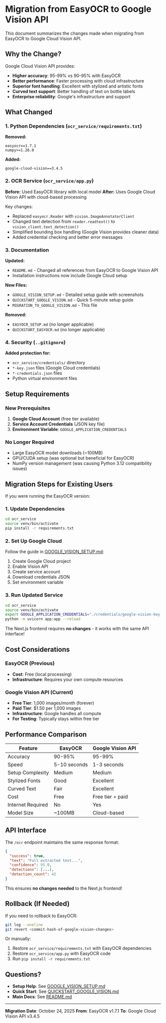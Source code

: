 # Migration from EasyOCR to Google Vision API

This document summarizes the changes made when migrating from EasyOCR to Google Cloud Vision API.

## Why the Change?

Google Cloud Vision API provides:
- **Higher accuracy**: 95-99% vs 90-95% with EasyOCR
- **Better performance**: Faster processing with cloud infrastructure
- **Superior font handling**: Excellent with stylized and artistic fonts
- **Curved text support**: Better handling of text on bottle labels
- **Enterprise reliability**: Google's infrastructure and support

## What Changed

### 1. Python Dependencies (`ocr_service/requirements.txt`)

**Removed:**
```
easyocr==1.7.1
numpy>=1.26.0
```

**Added:**
```
google-cloud-vision==3.4.5
```

### 2. OCR Service (`ocr_service/app.py`)

**Before:** Used EasyOCR library with local model
**After:** Uses Google Cloud Vision API with cloud-based processing

Key changes:
- Replaced `easyocr.Reader` with `vision.ImageAnnotatorClient`
- Changed text detection from `reader.readtext()` to `vision_client.text_detection()`
- Simplified bounding box handling (Google Vision provides cleaner data)
- Added credential checking and better error messages

### 3. Documentation

**Updated:**
- `README.md` - Changed all references from EasyOCR to Google Vision API
- Installation instructions now include Google Cloud setup

**New Files:**
- `GOOGLE_VISION_SETUP.md` - Detailed setup guide with screenshots
- `QUICKSTART_GOOGLE_VISION.md` - Quick 5-minute setup guide
- `MIGRATION_TO_GOOGLE_VISION.md` - This file

**Removed:**
- `EASYOCR_SETUP.md` (no longer applicable)
- `QUICKSTART_EASYOCR.md` (no longer applicable)

### 4. Security (`..gitignore`)

**Added protection for:**
- `ocr_service/credentials/` directory
- `*-key.json` files (Google Cloud credentials)
- `*-credentials.json` files
- Python virtual environment files

## Setup Requirements

### New Prerequisites
1. **Google Cloud Account** (free tier available)
2. **Service Account Credentials** (JSON key file)
3. **Environment Variable**: `GOOGLE_APPLICATION_CREDENTIALS`

### No Longer Required
- Large EasyOCR model downloads (~100MB)
- GPU/CUDA setup (was optional but beneficial for EasyOCR)
- NumPy version management (was causing Python 3.12 compatibility issues)

## Migration Steps for Existing Users

If you were running the EasyOCR version:

### 1. Update Dependencies
```bash
cd ocr_service
source venv/bin/activate
pip install -r requirements.txt
```

### 2. Set Up Google Cloud
Follow the guide in [GOOGLE_VISION_SETUP.md](GOOGLE_VISION_SETUP.md):
1. Create Google Cloud project
2. Enable Vision API
3. Create service account
4. Download credentials JSON
5. Set environment variable

### 3. Run Updated Service
```bash
cd ocr_service
source venv/bin/activate
export GOOGLE_APPLICATION_CREDENTIALS="./credentials/google-vision-key.json"
python -m uvicorn app:app --reload
```

The Next.js frontend requires **no changes** - it works with the same API interface!

## Cost Considerations

### EasyOCR (Previous)
- **Cost**: Free (local processing)
- **Infrastructure**: Requires your own compute resources

### Google Vision API (Current)
- **Free Tier**: 1,000 images/month (forever)
- **Paid Tier**: $1.50 per 1,000 images
- **Infrastructure**: Google handles all compute
- **For Testing**: Typically stays within free tier

## Performance Comparison

| Feature | EasyOCR | Google Vision API |
|---------|---------|-------------------|
| Accuracy | 90-95% | 95-99% |
| Speed | 5-10 seconds | 1-3 seconds |
| Setup Complexity | Medium | Medium |
| Stylized Fonts | Good | Excellent |
| Curved Text | Fair | Excellent |
| Cost | Free | Free tier + paid |
| Internet Required | No | Yes |
| Model Size | ~100MB | Cloud-based |

## API Interface

The `/ocr` endpoint maintains the same response format:

```json
{
  "success": true,
  "text": "Full extracted text...",
  "confidence": 95.0,
  "detections": [...],
  "detection_count": 42
}
```

This ensures **no changes needed** to the Next.js frontend!

## Rollback (If Needed)

If you need to rollback to EasyOCR:

```bash
git log --oneline
git revert <commit-hash-of-google-vision-changes>
```

Or manually:
1. Restore `ocr_service/requirements.txt` with EasyOCR dependencies
2. Restore `ocr_service/app.py` with EasyOCR code
3. Run `pip install -r requirements.txt`

## Questions?

- **Setup Help**: See [GOOGLE_VISION_SETUP.md](GOOGLE_VISION_SETUP.md)
- **Quick Start**: See [QUICKSTART_GOOGLE_VISION.md](QUICKSTART_GOOGLE_VISION.md)
- **Main Docs**: See [README.md](README.md)

---

**Migration Date**: October 24, 2025
**From**: EasyOCR v1.7.1
**To**: Google Cloud Vision API v3.4.5

